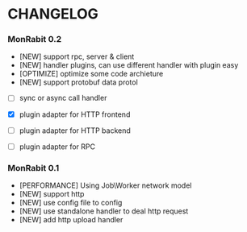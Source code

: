 # CHANGELOG

### MonRabit 0.2
- [NEW] support rpc, server & client 
- [NEW] handler plugins, can use different handler with plugin easy
- [OPTIMIZE] optimize some code archieture
- [NEW] support protobuf data protol 
- [ ] sync or async call handler 
- [x] plugin adapter for HTTP frontend 
- [ ] plugin adapter for HTTP backend 
- [ ] plugin adapter for RPC 


### MonRabit 0.1 
- [PERFORMANCE] Using Job\Worker network model
- [NEW] support http 
- [NEW] use config file to config 
- [NEW] use standalone handler to deal http request 
- [NEW] add http upload handler 

